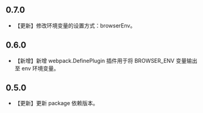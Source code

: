 ## 0.7.0

* 【更新】修改环境变量的设置方式：browserEnv。

## 0.6.0

* 【新增】新增 webpack.DefinePlugin 插件用于将 BROWSER_ENV 变量输出至 env 环境变量。

## 0.5.0

* 【更新】更新 package 依赖版本。

